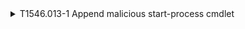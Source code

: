 <details>
<summary>T1546.013-1 Append malicious start-process cmdlet
</summary>
<pre>$ NA </pre>
</details>
